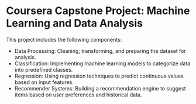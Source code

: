 # Coursera Capstone Project: Machine Learning and Data Analysis
This project includes the following components:

- Data Processing: Cleaning, transforming, and preparing the dataset for analysis.
- Classification: Implementing machine learning models to categorize data into predefined classes.
- Regression: Using regression techniques to predict continuous values based on input features.
- Recommender Systems: Building a recommendation engine to suggest items based on user preferences and historical data.
